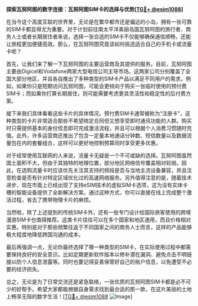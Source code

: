**探索瓦努阿图的数字连接：瓦努阿图SIM卡的选择与优势[[TG💪+ @esim1088](https://t.me/s/esim1088)]**

在当今这个高度互联的世界里，无论是在繁华都市还是偏远的小岛，拥有一张可靠的SIM卡都显得尤为重要。对于计划前往南太平洋美丽岛国瓦努阿图的旅行者、商务人士或者长期居住者来说，选择一张合适的SIM卡不仅能够确保通信顺畅，还能让旅程更加便捷高效。那么，在瓦努阿图究竟该如何挑选适合自己的手机卡或流量卡呢？

首先，让我们来了解一下瓦努阿图的主要运营商及其提供的服务。目前，瓦努阿图主要由Digicel和Vodafone两家大型电信公司主导市场。这两家公司分别覆盖了全国大部分地区，并且各自推出了多种类型的SIM卡产品以满足不同用户的需求。例如，如果你只是短期访问瓦努阿图，可能会更倾向于购买一张临时使用的预付费SIM卡；而如果你打算长期居住，则可能需要考虑更具灵活性和稳定性的后付费方案。

接下来我们具体看看这些卡片的具体情况。预付费SIM卡通常被称为“注册卡”，这种类型的卡片非常适合那些不希望绑定合同但又想享受即时通讯功能的人群。购买时只需提供基本的身份信息即可完成激活流程，并且可以根据个人消费习惯随时充值。此外，许多运营商还推出了包含一定量本地通话分钟数、短信数量以及数据流量包在内的套餐组合，这样可以更好地控制预算同时享受更多优惠。

对于经常使用互联网的人来说，流量卡无疑是一个不可或缺的选择。瓦努阿图虽然国土面积不大，但由于其独特的地理位置，部分地区网络信号覆盖相对较弱。因此，在选购流量卡时应该优先关注其支持的频段是否与当地主流设备兼容，并且注意检查是否有针对特定区域优化过的高速网络服务。另外值得注意的是，随着技术进步，现在市面上已经出现了支持eSIM技术的虚拟SIM卡选项，这为没有实体卡槽的智能设备提供了全新解决方案。通过这种方式，你可以直接在线上完成整个激活过程，省去了携带物理卡片的麻烦。

当然啦，除了上述提到的传统SIM卡外，还有一些专门设计给国际旅客使用的跨境漫游SIM卡也值得推荐。这类卡片往往可以在多个国家和地区通用，而且价格相对实惠。特别是对于那些频繁往返于不同国家之间的商务人士而言，这样的产品能够极大程度地降低跨国沟通的成本。

最后再强调一点，无论你最终选择了哪一种类型的SIM卡，在实际使用过程中都需要保持良好的安全意识。比如定期更新软件版本以修补潜在漏洞、避免点击不明链接以防个人信息泄露等。同时也要记得妥善保管好自己的账户信息，以免遭受不必要的经济损失。

总之，无论是为了日常交流还是紧急联络，一张优质的瓦努阿图SIM卡都是必不可少的好帮手。希望大家都能根据自身需求找到最合适的那一款，在这片美丽的土地上畅享无阻的数字生活！[[TG💪+ @esim1088](https://t.me/s/esim1088) ![Image](https://i.postimg.cc/4NQfJmqS/Snipaste-2025-05-13-00-14-12.png)]